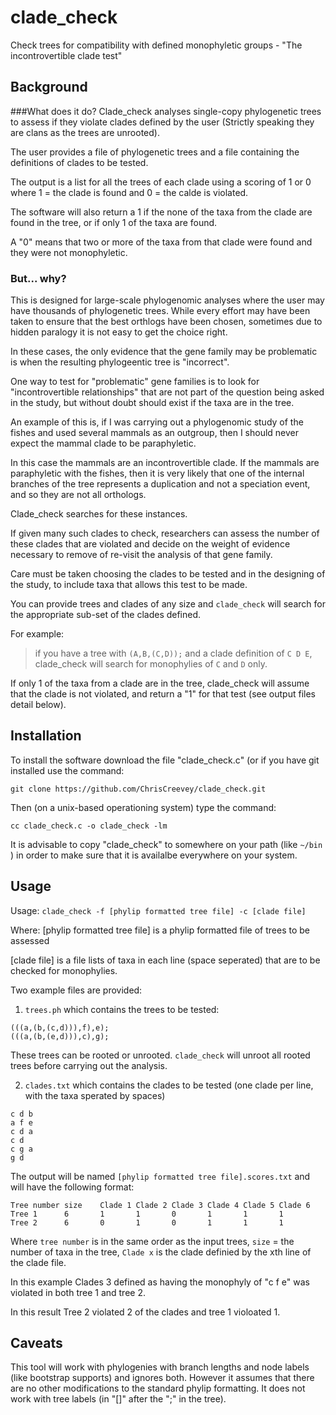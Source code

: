 # clade_check
Check trees for compatibility with defined monophyletic groups - "The incontrovertible clade test" 

## Background
###What does it do?
Clade_check analyses single-copy phylogenetic trees to assess if they violate clades defined by the user (Strictly speaking they are clans as the trees are unrooted).

The user provides a file of phylogenetic trees and a file containing the definitions of clades to be tested.

The output is a list for all the trees of each clade using a scoring of 1 or 0 where 1 = the clade is found and 0 = the calde is violated.

The software will also return a 1 if the none of the taxa from the clade are found in the tree, or if only 1 of the taxa are found.

A "0" means that two or more of the taxa from that clade were found and they were not monophyletic.

### But... why?
This is designed for large-scale phylogenomic analyses where the user may have thousands of phylogenetic trees. While every effort may have been taken to ensure that the best orthlogs have been chosen, sometimes due to hidden paralogy it is not easy to get the choice right.

In these cases, the only evidence that the gene family may be problematic is when the resulting phylogeentic tree is "incorrect".

One way to test for "problematic" gene families is to look for "incontrovertible relationships" that are not part of the question being asked in the study, but without doubt should exist if the taxa are in the tree.

An example of this is, if I was carrying out a phylogenomic study of the fishes and used several mammals as an outgroup, then I should never expect the mammal clade to be paraphyletic.

In this case the mammals are an incontrovertible clade. If the mammals are paraphyletic with the fishes, then it is very likely that one of the internal branches of the tree represents a duplication and not a speciation event, and so they are not all orthologs.

Clade_check searches for these instances.

If given many such clades to check, researchers can assess the number of these clades that are violated and decide on the weight of evidence necessary to remove of re-visit the analysis of that gene family.

Care must be taken choosing the clades to be tested and in the designing of the study, to include taxa that allows this test to be made.

You can provide trees and clades of any size and `clade_check` will search for the appropriate sub-set of the clades defined.

For example: 
>if you have a tree with `(A,B,(C,D));` and a clade definition of `C D E`, clade_check will search for monophylies of `C` and `D` only. 

If only 1 of the taxa from a clade are in the tree, clade_check will assume that the clade is not violated, and return a "1" for that test (see output files detail below).

## Installation

To install the software download the file "clade_check.c" (or if you have git installed use the command:

```
git clone https://github.com/ChrisCreevey/clade_check.git
```

Then (on a unix-based operationing system) type the command:

```
cc clade_check.c -o clade_check -lm
```

It is advisable to copy "clade_check" to somewhere on your path (like `~/bin` ) in order to make sure that it is availalbe everywhere on your system.


## Usage

Usage: `clade_check -f [phylip formatted tree file] -c [clade file] `

  Where: [phylip formatted tree file] is a phylip formatted file of trees to be assessed
  
  [clade file] is a file lists of taxa in each line (space seperated) that are to be checked for monophylies.
  
Two example files are provided:

1) `trees.ph` which contains the trees to be tested:

```
(((a,(b,(c,d))),f),e);
(((a,(b,(e,d))),c),g);
```
These trees can be rooted or unrooted. `clade_check` will unroot all rooted trees before carrying out the analysis.


2) `clades.txt` which contains the clades to be tested (one clade per line, with the taxa sperated by spaces)

```
c d b
a f e
c d a
c d
c g a
g d
```

The output will be named `[phylip formatted tree file].scores.txt` and will have the following format:

```
Tree number size    Clade 1 Clade 2 Clade 3 Clade 4 Clade 5 Clade 6
Tree 1      6       1       1       0       1       1       1
Tree 2      6       0       1       0       1       1       1
```
Where `tree number` is in the same order as the input trees, `size` = the number of taxa in the tree, `Clade x` is the clade definied by the xth line of the clade file.

In this example Clades 3 defined as having the monophyly of "c f e" was violated in both tree 1 and tree 2.

In this result Tree 2 violated 2 of the clades and tree 1 violoated 1.

## Caveats

This tool will work with phylogenies with branch lengths and node labels (like bootstrap supports) and ignores both. However it assumes that there are no other modifications to the standard phylip formatting. It does not work with tree labels (in "[]" after the ";" in the tree).





